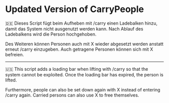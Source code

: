 # Updated Version of CarryPeople

🇩🇪
Dieses Script fügt beim Aufheben mit /carry einen Ladebalken hinzu, damit das System nicht ausgenutzt werden kann.
Nach Ablauf des Ladebalkens wird die Person hochgehoben.

Des Weiteren können Personen auch mit X wieder abgesetzt werden anstatt erneut /carry einzugeben. Auch getragene Personen können sich mit X befreien.

______________________________________________________________________________________________________________________________________________________

🇺🇸
This script adds a loading bar when lifting with /carry so that the system cannot be exploited. 
Once the loading bar has expired, the person is lifted.

Furthermore, people can also be set down again with X instead of entering /carry again. Carried persons can also use X to free themselves.
